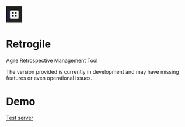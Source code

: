 ![alt text](https://github.com/Anoniji/retrogile/blob/main/img/icone.png?raw=true)

# Retrogile
Agile Retrospective Management Tool

The version provided is currently in development and may have missing features or even operational issues.

# Demo
[Test server](https://retrogile.anoniji.dev)
